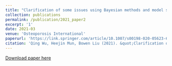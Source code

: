 ```yaml
---
title: "Clarification of some issues using Bayesian methods and model selection in meta-analysis and reporting"
collection: publications
permalink: /publication/2021_paper2
excerpt: '1'
date: 2021-03
venue: 'Osteoporosis International'
paperurl: 'https://link.springer.com/article/10.1007/s00198-020-05623-6'
citation: 'Qing Wu, Heejin Mun, Bowen Liu (2021). &quot;Clarification of some issues using Bayesian methods and model selection in meta-analysis and reporting.&quot; <i>Osteoporosis International </i>. 32 (3), 425–435.'
---
```


[Download paper here](http://liuaber.github.io/files/CRP_Bayesian_Meta.pdf)
